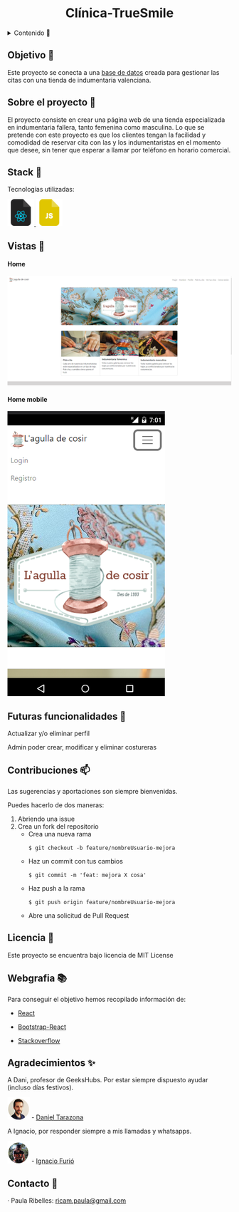 <h1 align="center"> Clínica-TrueSmile </h1>

<details>
  <summary>Contenido 📝</summary>
  <ol>
    <li><a href="#objetivo">Objetivo</a></li>
    <li><a href="#sobre-el-proyecto">Sobre el proyecto</a></li>
    <li><a href="#stack">Stack</a></li>
    <li><a href="#futuras-funcionalidades">Futuras funcionalidades</a></li>
    <li><a href="#licencia">Licencia</a></li>
    <li><a href="#webgrafia">Webgrafia</a></li>
    <li><a href="#desarrollo">Desarrollo</a></li>
    <li><a href="#agradecimientos">Agradecimientos</a></li>
    <li><a href="#contacto">Contacto</a></li>
  </ol>
</details>

## Objetivo 🎯
Este proyecto se conecta a una <a href="https://github.com/PaulaRibelles/back-web-L-agulla-de-cosir">base de datos</a> creada para gestionar las citas con una tienda de indumentaria valenciana.

## Sobre el proyecto 🔎
El proyecto consiste en crear una página web de una tienda especializada en indumentaria fallera, tanto femenina como masculina.
Lo que se pretende con este proyecto es que los clientes tengan la facilidad y comodidad de reservar cita con las y los indumentaristas en el momento que desee, sin tener que esperar a llamar por teléfono en horario comercial. 
  

## Stack :paperclip:

Tecnologías utilizadas:

<div>
<a href="https://react.dev/">
    <img src= "./src/img/react-file.png" width="60"/>
</a>

</a>
<a href="https://developer.mozilla.org/es/docs/Web/JavaScript">
    <img src= "./src/img/js-file.png" width="60"/>
</a>
 </div>

## Vistas :eyes:
 
<h4>Home</h4>
<img src="./src/img/home.png">
<h4>Home mobile</h4>
<img src="./src/img/home-mvl.png">

## Futuras funcionalidades :pencil:
<p>Actualizar y/o eliminar perfil </p>
<p>Admin poder crear, modificar y eliminar costureras </p>

## Contribuciones :mailbox:
Las sugerencias y aportaciones son siempre bienvenidas.  

Puedes hacerlo de dos maneras:

1. Abriendo una issue
2. Crea un fork del repositorio
    - Crea una nueva rama  
        ```
        $ git checkout -b feature/nombreUsuario-mejora
        ```
    - Haz un commit con tus cambios 
        ```
        $ git commit -m 'feat: mejora X cosa'
        ```
    - Haz push a la rama 
        ```
        $ git push origin feature/nombreUsuario-mejora
        ```
    - Abre una solicitud de Pull Request

## Licencia :scroll:
Este proyecto se encuentra bajo licencia de MIT License

## Webgrafia :books:
Para conseguir el objetivo hemos recopilado información de:

- <a href="https://react.dev/">React</a>

- <a href="https://react-bootstrap.github.io/">Bootstrap-React</a>

- <a href="https://stackoverflow.com">Stackoverflow</a>

## Agradecimientos :sparkles:

A Dani, profesor de GeeksHubs. Por estar siempre dispuesto ayudar (incluso días festivos).

<div>
<img src= "./src/img/Datata.png" width="50"/>
- <a href="https://github.com/datata">Daniel Tarazona</a>
</div>

 A Ignacio, por responder siempre a mis llamadas y whatsapps. 

<div>
<img src= "./src/img/ignacio.png" width="50"/>
- <a href="https://github.com/IgnacioFurio">Ignacio Furió</a>
</div>



## Contacto :email:

· Paula Ribelles: ricam.paula@gmail.com
